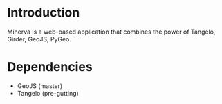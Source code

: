 Introduction
========

Minerva is a web-based application that combines the power of Tangelo, Girder, GeoJS, PyGeo.

Dependencies
========

* GeoJS (master)  
* Tangelo (pre-gutting)  

